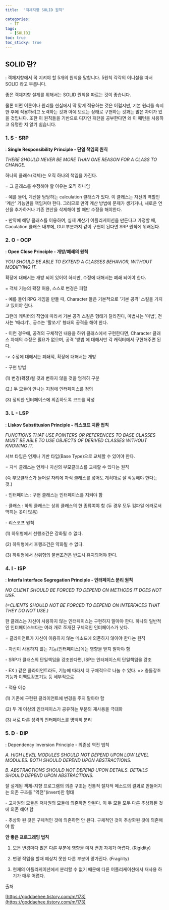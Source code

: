 ```yaml
---
title:  "객체지향 SOLID 원칙"

categories:
  - IT
tags:
  - [SOLID]
toc: true
toc_sticky: true
---
```


## **SOLID 란?**

 : 객체지향에서 꼭 지켜야 할 5개의 원칙을 말합니다. 5원칙 각각의 이니셜을 따서 SOLID 라고 부릅니다. 

좋은 객체지향 설계를 위해서는 SOLID 원칙을 따르는 것이 좋습니다.

 물론 어떤 이론이나 원리를 현실에서 딱 맞게 적용하는 것은 어렵지만, 기본 원리를 숙지한 후에 적용하려고 노력하는 것과 아예 모르는 상태로 구현하는 것과는 많은 차이가 있을 것입니다. 또한 이 원칙들을 기반으로 디자인 패턴을 공부한다면 왜 이 패턴을 사용하고 유명한 지 알기 쉽습니다. 





### **1. S - SRP** 

 : **Single Responsibility Principle - 단일 책임의 원칙**

*THERE SHOULD NEVER BE MORE THAN ONE REASON FOR A CLASS TO CHANGE.*

하나의 클래스(객체)는 오직 하나의 책임을 가진다.

= 그 클래스를 수정해야 할 이유는 오직 하나임



\- 예를 들어, 계산을 담당하는 calculation 클래스가 있다. 이 클래스는 자신의 역할인 '계산' 기능만을 책임져야 한다. 그러므로 만약 계산 방법에 문제가 생기거나, 새로운 연산을 추가하거나 기존 연산을 삭제해야 할 때만 수정을 해야한다.

\- 만약에 해당 클래스를 이용하여, 실제 계산기 어플리케이션을 만든다고 가정할 때, Caculation 클래스 내부에, GUI 부분까지 같이 구현이 된다면 SRP 원칙에 위배된다.





### **2. O - OCP**

: **Open Close Principle - 개방/폐쇄의 원칙**

*YOU SHOULD BE ABLE TO EXTEND A CLASSES BEHAVIOR, WITHOUT MODIFYING IT.*

확장에 대해서는 개방 되어 있어야 하지만, 수정에 대해서는 폐쇄 되어야 한다.

 = 객체 기능의 확장 허용, 스스로 변경은 피함



\- 예를 들어 RPG 게임을 만들 때, Character 들은 기본적으로 '기본 공격' 스킬을 가지고 있어야 한다. 

그런데 캐릭터의 직업에 따라서 기본 공격 스킬은 형태가 달라진다, 마법사는 '마법', 전사는 '때리기'., 궁수는 '활쏘기' 형태의 공격을 해야 한다. 

\- 이런 경우에, 공격의 구체적인 내용을 하위 클래스에서 구현한다면, Character 클래스 자체의 수정은 필요가 없으며, 공격 '방법'에 대해서만 각 캐릭터에서 구현해주면 된다.

-> 수정에 대해서는 폐쇄적, 확장에 대해서는 개방



\- 구현 방법

(1) 변경(확장)될 것과 변하지 않을 것을 엄격히 구분

(2.) 두 모듈이 만나는 지점에 인터페이스를 정의

(3) 정의한 인터페이스에 의존하도록 코드를 작성





### **3. L - LSP**

 : **Liskov Substitusion Principle - 리스코프 치환 법칙**

*FUNCTIONS THAT USE POINTERS OR REFERENCES TO BASE CLASSES MUST BE ABLE TO USE OBJECTS OF DERIVED CLASSES WITHOUT KNOWING IT.*

서브 타입은 언제나 기반 타입(Base Type)으로 교체할 수 있어야 한다. 

= 자식 클래스는 언제나 자신의 부모클래스를 교체할 수 있다는 원칙 

(즉 부모클래스가 들어갈 자리에 자식 클래스를 넣어도 계획대로 잘 작동해야 한다는것.)



\- 인터페이스 : 구현 클래스는 인터페이스를 지켜야 함 

\- 클래스 : 하위 클래스는 상위 클래스의 한 종류여야 함 (두 경우 모두 컴파일 에러로서 막히는 곳이 많음)

\- 리스코프 원칙

(1) 하위형에서 선행조건은 강화될 수 없다.

(2) 하위형에서 후행조건은 약화될 수 없다.

(3) 하위형에서 상위형의 불변조건은 반드시 유지되어야 한다.





### **4. I - ISP**

 : **Interfa Interface Segregation Principle - 인터페이스 분리 원칙**

*NO CLIENT SHOULD BE FORCED TO DEPEND ON METHODS IT DOES NOT USE.* 

*(=CLIENTS SHOULD NOT BE FORCED TO DEPEND ON INTERFACES* *THAT THEY DO NOT USE.)*

한 클래스는 자신이 사용하지 않는 인터페이스는 구현하지 말아야 한다. 하나의 일반적인 인터페이스보다는 여러 개로 쪼개진 구체적인 인터페이스가 낫다.

= 클라이언트가 자신이 이용하지 않는 메소드에 의존하지 않아야 한다는 원칙



\- 자신이 사용하지 않는 기능(인터페이스)에는 영향을 받지 말아야 함

\- SRP가 클래스의 단일책임을 강조한다면, ISP는 인터페이스의 단일책임을 강조

\- EX ) 같은 클라이언트라도, 기능에 따라서 더 구체적으로 나눌 수 있다. => 충돌강조기능과 이펙트강조기능 등 세부적으로

\- 적용 이슈

(1) 기존에 구현된 클라이언트에 변경을 주지 말아야 함

(2) 두 개 이상의 인터페이스가 공유하는 부분의 재사용을 극대화

(3) 서로 다른 성격의 인터페이스를 명백히 분리





### **5. D - DIP**

 : Dependency Inversion Principle - 의존성 역전 법칙

*A. HIGH LEVEL MODULES SHOULD NOT DEPEND UPON LOW LEVEL MODULES. BOTH SHOULD DEPEND UPON ABSTRACTIONS.*

*B. ABSTRACTIONS SHOULD NOT DEPEND UPON DETAILS. DETAILS SHOULD DEPEND UPON ABSTRACTIONS.*

잘 설계된 객체-지향 프로그램의 의존 구조는 전통적 절차적 메소드의 결과로 만들어지는 의존 구조를 "역전"(invert)한 형태

\- 고차원의 모듈은 저차원의 모듈에 의존하면 안된다. 이 두 모듈 모두 다른 추상화된 것에 의존 해야 함 

\- 추상화 된 것은 구체적인 것에 의존하면 안 된다. 구체적인 것이 추상화된 것에 의존해야 함







**안 좋은 프로그래밍 법칙**

1. 모든 변경마다 많은 다른 부분에 영향을 미쳐 변경 자체가 어렵다. (Rigidity)

2. 변경 작업을 할때 예상치 못한 다른 부분이 망가진다. (Fragility)



3. 현재의 어플리케이션에서 분리할 수 없기 때문에 다른 어플리케이션에서 재사용 하기가 매우 어렵다. 



출처

[https://goddaehee.tistory.com/m/173](https://goddaehee.tistory.com/m/173)

